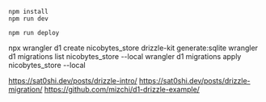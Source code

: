 ```
npm install
npm run dev
```

```
npm run deploy
```

npx wrangler d1 create nicobytes_store
drizzle-kit generate:sqlite
wrangler d1 migrations list nicobytes_store --local
wrangler d1 migrations apply nicobytes_store --local


https://sat0shi.dev/posts/drizzle-intro/
https://sat0shi.dev/posts/drizzle-migration/
https://github.com/mizchi/d1-drizzle-example/


